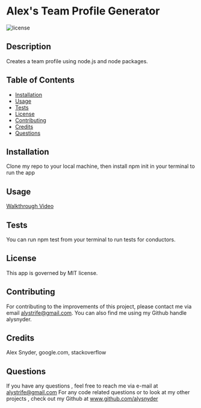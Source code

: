 # Alex's Team Profile Generator
![license](https://img.shields.io/badge/license-MIT-orange.svg)

## Description

Creates a team profile using node.js and node packages.

## Table of Contents

* [Installation](#installation)
* [Usage](#usage)
* [Tests](#tests)
* [License](#license)
* [Contributing](#contributing)
* [Credits](#credits)
* [Questions](#questions)

## Installation
Clone my repo to your local machine, then install npm init in your terminal to run the app

## Usage

[Walkthrough Video](https://raw.githubusercontent.com/AlySnyder/readme-generator/main/Walkthrough.mov)

## Tests

You can run npm test from your terminal to run tests for conductors. 

## License

This app is governed by MIT license.

## Contributing

For contributing to the improvements of this project, please contact me via email alystrife@gmail.com. You can also find me using my Github handle alysnyder.

## Credits 

Alex Snyder, google.com, stackoverflow 

## Questions

If you have any questions , feel free to reach me via e-mail at alystrife@gmail.com For any code related questions or to look at my other projects , check out my Github at www.github.com/alysnyder
